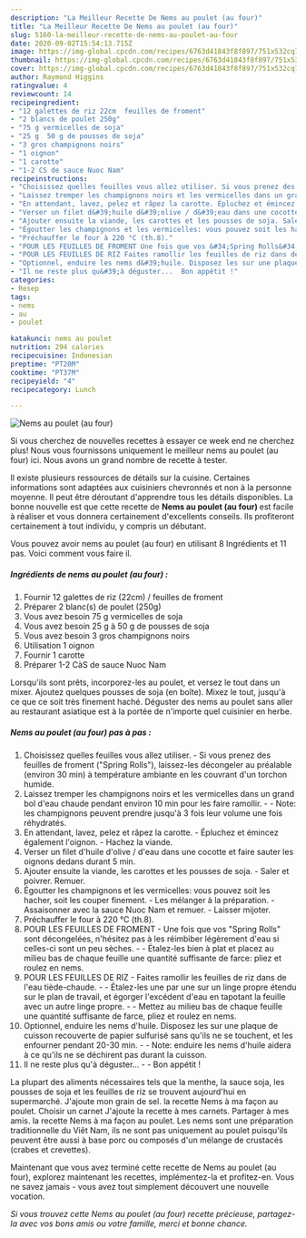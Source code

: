 ```yaml
---
description: "La Meilleur Recette De Nems au poulet (au four)"
title: "La Meilleur Recette De Nems au poulet (au four)"
slug: 5160-la-meilleur-recette-de-nems-au-poulet-au-four
date: 2020-09-02T15:54:13.715Z
image: https://img-global.cpcdn.com/recipes/6763d41843f8f897/751x532cq70/nems-au-poulet-au-four-photo-principale-de-la-recette.jpg
thumbnail: https://img-global.cpcdn.com/recipes/6763d41843f8f897/751x532cq70/nems-au-poulet-au-four-photo-principale-de-la-recette.jpg
cover: https://img-global.cpcdn.com/recipes/6763d41843f8f897/751x532cq70/nems-au-poulet-au-four-photo-principale-de-la-recette.jpg
author: Raymond Higgins
ratingvalue: 4
reviewcount: 14
recipeingredient:
- "12 galettes de riz 22cm  feuilles de froment"
- "2 blancs de poulet 250g"
- "75 g vermicelles de soja"
- "25 g  50 g de pousses de soja"
- "3 gros champignons noirs"
- "1 oignon"
- "1 carotte"
- "1-2 CS de sauce Nuoc Nam"
recipeinstructions:
- "Choisissez quelles feuilles vous allez utiliser. Si vous prenez des feuilles de froment (&#34;Spring Rolls&#34;), laissez-les décongeler au préalable (environ 30 min) à température ambiante en les couvrant d&#39;un torchon humide."
- "Laissez tremper les champignons noirs et les vermicelles dans un grand bol d&#39;eau chaude pendant environ 10 min pour les faire ramollir.  Note: les champignons peuvent prendre jusqu&#39;à 3 fois leur volume une fois réhydratés."
- "En attendant, lavez, pelez et râpez la carotte. Épluchez et émincez également l&#39;oignon. Hachez la viande."
- "Verser un filet d&#39;huile d&#39;olive / d&#39;eau dans une cocotte et faire sauter les oignons dedans durant 5 min."
- "Ajouter ensuite la viande, les carottes et les pousses de soja. Saler et poivrer. Remuer."
- "Égoutter les champignons et les vermicelles: vous pouvez soit les hacher, soit les couper finement. Les mélanger à la préparation. Assaisonner avec la sauce Nuoc Nam et remuer. Laisser mijoter."
- "Préchauffer le four à 220 °C (th.8)."
- "POUR LES FEUILLES DE FROMENT Une fois que vos &#34;Spring Rolls&#34; sont décongelées, n&#39;hésitez pas à les réimbiber légèrement d&#39;eau si celles-ci sont un peu sèches.  Étalez-les bien à plat et placez au milieu bas de chaque feuille une quantité suffisante de farce: pliez et roulez en nems."
- "POUR LES FEUILLES DE RIZ Faites ramollir les feuilles de riz dans de l&#39;eau tiède-chaude.  Étalez-les une par une sur un linge propre étendu sur le plan de travail, et égorger l&#39;excédent d&#39;eau en tapotant la feuille avec un autre linge propre.  Mettez au milieu bas de chaque feuille une quantité suffisante de farce, pliez et roulez en nems."
- "Optionnel, enduire les nems d&#39;huile. Disposez les sur une plaque de cuisson recouverte de papier sulfurisé sans qu&#39;ils ne se touchent, et les enfourner pendant 20-30 min.  Note: enduire les nems d&#39;huile aidera à ce qu&#39;ils ne se déchirent pas durant la cuisson."
- "Il ne reste plus qu&#39;à déguster...  Bon appétit !"
categories:
- Resep
tags:
- nems
- au
- poulet

katakunci: nems au poulet 
nutrition: 294 calories
recipecuisine: Indonesian
preptime: "PT20M"
cooktime: "PT37M"
recipeyield: "4"
recipecategory: Lunch

---
```



![Nems au poulet (au four)](https://img-global.cpcdn.com/recipes/6763d41843f8f897/751x532cq70/nems-au-poulet-au-four-photo-principale-de-la-recette.jpg)

Si vous cherchez de nouvelles recettes à essayer ce week end ne cherchez plus! Nous vous fournissons uniquement le meilleur nems au poulet (au four) ici. Nous avons un grand nombre de recette à tester.

Il existe plusieurs ressources de détails sur la cuisine. Certaines informations sont adaptées aux cuisiniers chevronnés et non à la personne moyenne. Il peut être déroutant d'apprendre tous les détails disponibles. La bonne nouvelle est que cette recette de <strong> Nems au poulet (au four) </strong> est facile à réaliser et vous donnera certainement d'excellents conseils. Ils profiteront certainement à tout individu, y compris un débutant.

<!--inarticleads1-->

Vous pouvez avoir nems au poulet (au four) en utilisant 8 Ingrédients et 11 pas. Voici comment vous faire il.

##### Ingrédients de nems au poulet (au four) :

1. Fournir 12 galettes de riz (22cm) / feuilles de froment
1. Préparer 2 blanc(s) de poulet (250g)
1. Vous avez besoin 75 g vermicelles de soja
1. Vous avez besoin 25 g à 50 g de pousses de soja
1. Vous avez besoin 3 gros champignons noirs
1. Utilisation 1 oignon
1. Fournir 1 carotte
1. Préparer 1-2 CàS de sauce Nuoc Nam


Lorsqu&#39;ils sont prêts, incorporez-les au poulet, et versez le tout dans un mixer. Ajoutez quelques pousses de soja (en boîte). Mixez le tout, jusqu&#39;à ce que ce soit très finement haché. Déguster des nems au poulet sans aller au restaurant asiatique est à la portée de n&#39;importe quel cuisinier en herbe. 

<!--inarticleads2-->

##### Nems au poulet (au four) pas à pas :

1. Choisissez quelles feuilles vous allez utiliser. - Si vous prenez des feuilles de froment (&#34;Spring Rolls&#34;), laissez-les décongeler au préalable (environ 30 min) à température ambiante en les couvrant d&#39;un torchon humide.
1. Laissez tremper les champignons noirs et les vermicelles dans un grand bol d&#39;eau chaude pendant environ 10 min pour les faire ramollir. -  - Note: les champignons peuvent prendre jusqu&#39;à 3 fois leur volume une fois réhydratés.
1. En attendant, lavez, pelez et râpez la carotte. - Épluchez et émincez également l&#39;oignon. - Hachez la viande.
1. Verser un filet d&#39;huile d&#39;olive / d&#39;eau dans une cocotte et faire sauter les oignons dedans durant 5 min.
1. Ajouter ensuite la viande, les carottes et les pousses de soja. - Saler et poivrer. Remuer.
1. Égoutter les champignons et les vermicelles: vous pouvez soit les hacher, soit les couper finement. - Les mélanger à la préparation. - Assaisonner avec la sauce Nuoc Nam et remuer. - Laisser mijoter.
1. Préchauffer le four à 220 °C (th.8).
1. POUR LES FEUILLES DE FROMENT - Une fois que vos &#34;Spring Rolls&#34; sont décongelées, n&#39;hésitez pas à les réimbiber légèrement d&#39;eau si celles-ci sont un peu sèches. -  - Étalez-les bien à plat et placez au milieu bas de chaque feuille une quantité suffisante de farce: pliez et roulez en nems.
1. POUR LES FEUILLES DE RIZ - Faites ramollir les feuilles de riz dans de l&#39;eau tiède-chaude. -  - Étalez-les une par une sur un linge propre étendu sur le plan de travail, et égorger l&#39;excédent d&#39;eau en tapotant la feuille avec un autre linge propre. -  - Mettez au milieu bas de chaque feuille une quantité suffisante de farce, pliez et roulez en nems.
1. Optionnel, enduire les nems d&#39;huile. Disposez les sur une plaque de cuisson recouverte de papier sulfurisé sans qu&#39;ils ne se touchent, et les enfourner pendant 20-30 min. -  - Note: enduire les nems d&#39;huile aidera à ce qu&#39;ils ne se déchirent pas durant la cuisson.
1. Il ne reste plus qu&#39;à déguster... -  - Bon appétit !


La plupart des aliments nécessaires tels que la menthe, la sauce soja, les pousses de soja et les feuilles de riz se trouvent aujourd&#39;hui en supermarché. J&#39;ajoute mon grain de sel. la recette Nems à ma façon au poulet. Choisir un carnet J&#39;ajoute la recette à mes carnets. Partager à mes amis. la recette Nems à ma façon au poulet. Les nems sont une préparation traditionnelle du Viêt Nam, ils ne sont pas uniquement au poulet puisqu&#39;ils peuvent être aussi à base porc ou composés d&#39;un mélange de crustacés (crabes et crevettes). 

<!--inarticleads1-->

<p>
Maintenant que vous avez terminé cette recette de Nems au poulet (au four), explorez maintenant les recettes, implémentez-la et profitez-en. Vous ne savez jamais - vous avez tout simplement découvert une nouvelle vocation.
</p>

<p>
<i>Si vous trouvez cette Nems au poulet (au four) recette précieuse, partagez-la avec vos bons amis ou votre famille, merci et bonne chance.</i>
</p>
